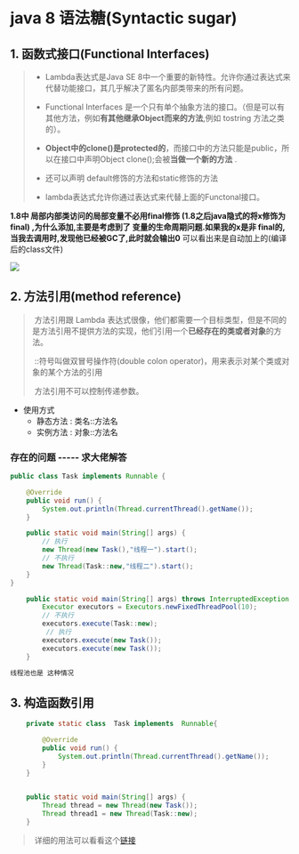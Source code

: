 # java 8 语法糖(Syntactic sugar)

## 1. 函数式接口(Functional Interfaces)

>- Lambda表达式是Java SE 8中一个重要的新特性。允许你通过表达式来代替功能接口，其几乎解决了匿名内部类带来的所有问题。
>
>- Functional Interfaces 是一个只有单个抽象方法的接口。（但是可以有其他方法，例如**有其他继承Object而来的方法**,例如 tostring 方法之类的）。
>- **Object中的clone()是protected的**，而接口中的方法只能是public，所以在接口中声明Object clone();会被**当做一个新的方法** .
>- 还可以声明 default修饰的方法和static修饰的方法
>- lambda表达式允许你通过表达式来代替上面的Functonal接口。

**1.8中 局部内部类访问的局部变量不必用final修饰 (1.8之后java隐式的将x修饰为final) ,为什么添加,主要是考虑到了 变量的生命周期问题.如果我的x是非 final的,当我去调用时,发现他已经被GC了,此时就会输出0** 可以看出来是自动加上的(编译后的class文件)

![](https://tyut.oss-cn-beijing.aliyuncs.com/image/2019-09-20/ca51b967-e026-4bdd-9b4b-cf915d5c262e.png?x-oss-process=style/template01)

## 2. 方法引用(method reference)  

> ​	方法引用跟 Lambda 表达式很像，他们都需要一个目标类型，但是不同的是方法引用不提供方法的实现，他们引用一个**已经存在的类或者对象**的方法。 
>
> ​	::符号叫做双冒号操作符(double colon operator)，用来表示对某个类或对象的某个方法的引用
>
> ​	方法引用不可以控制传递参数。

- 使用方式
  - 静态方法 : 类名::方法名 
  - 实例方法 : 对象::方法名

### **存在的问题 -----  求大佬解答**

```java
public class Task implements Runnable {

    @Override
    public void run() {
        System.out.println(Thread.currentThread().getName());
    }

    public static void main(String[] args) {
        // 执行
        new Thread(new Task(),"线程一").start();
        // 不执行
        new Thread(Task::new,"线程二").start();
    }
}
```



```java
    public static void main(String[] args) throws InterruptedException {
        Executor executors = Executors.newFixedThreadPool(10);
        // 不执行
        executors.execute(Task::new);
         // 执行
        executors.execute(new Task());
        executors.execute(new Task());
    }

线程池也是 这种情况
```







## 3. 构造函数引用 

```java
    private static class  Task implements  Runnable{

        @Override
        public void run() {
            System.out.println(Thread.currentThread().getName());
        }
    }

	
    public static void main(String[] args) {
        Thread thread = new Thread(new Task());
        Thread thread1 = new Thread(Task::new);       
    }
```







> ​	详细的用法可以看看这个[链接](https://blog.csdn.net/HuakePeng/article/details/90081622)